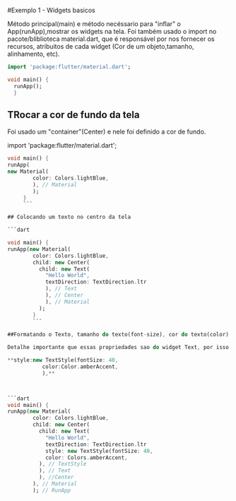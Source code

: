 #Exemplo 1 - Widgets basicos

Método principal(main) e método necéssario para "inflar" o App(runApp),mostrar os widgets na tela.
Foi também usado o import no pacote/bliblioteca material.dart, que é responsável por nos fornecer os recursos, atribuitos de cada widget
(Cor de um objeto,tamanho, alinhamento, etc).

```dart
import 'package:flutter/material.dart';

void main() {
  runApp();
  }
  ```
  
  ## TRocar a cor de fundo da tela
  
  Foi usado um "container"(Center) e nele foi definido a cor de fundo.
  
  import 'package:flutter/material.dart';
  
  ```dart
  void main() {
  runApp(
  new Material(
          color: Colors.lightBlue,
          ), // Material
          );
       }
       ```
  
  ## Colocando um texto no centro da tela
  
  ```dart
  
  void main() {
  runApp(new Material(
          color: Colors.lightBlue,
          child: new Center(
            child: new Text(
              "Hello World",
              textDirection: TextDirection.ltr
              ), // Text 
              ), // Center
              ), // Material
            );  
          }
          ```
          
##Formatando o Texto, tamanho do texto(font-size), cor do texto(color):

Detalhe importante que essas propriedades sao do widget Text, por isso estão dentro dos parenteses.

 **style:new TextStyle(fontSize: 40,
             color:Color.amberAccent,
             ),**



  ```dart
 void main() {
  runApp(new Material(
          color: Colors.lightBlue,
          child: new Center(
            child: new Text(
              "Hello World",
              textDirection: TextDirection.ltr
              style: new TextStyle(fontSize: 40,
              color: Colors.amberAccent,
            ), // TextStyle
            ), // Text
            ), //Center
          ), // Material
          ); // RunApp
          
         
